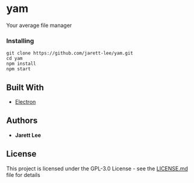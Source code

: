 # yam

Your average file manager

### Installing

```
git clone https://github.com/jarett-lee/yam.git
cd yam
npm install
npm start
```

## Built With

* [Electron](https://electronjs.org/)

## Authors

* **Jarett Lee**

## License

This project is licensed under the GPL-3.0 License - see the [LICENSE.md](LICENSE.md) file for details
